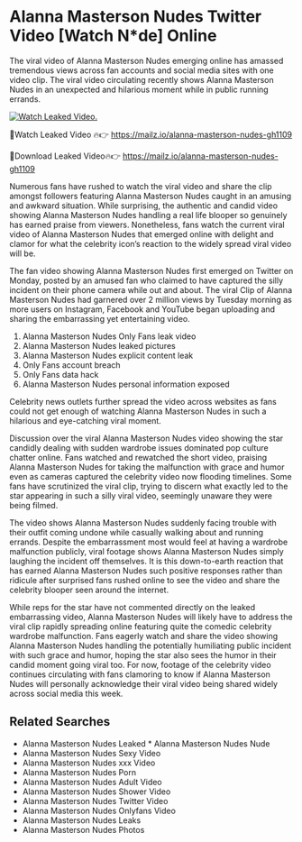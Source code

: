 ﻿# Alanna Masterson Nudes Twitter Video [Watch N*de] Online

The viral video of ﻿Alanna Masterson Nudes emerging online has amassed tremendous views across fan accounts and social media sites with one video clip. The viral video circulating recently shows ﻿Alanna Masterson Nudes in an unexpected and hilarious moment while in public running errands. 

[![Watch Leaked Video.](https://miro.medium.com/v2/resize:fit:828/format:webp/1*cilzJN44JGOrTw9NJCrNHA.gif "Watch Leaked Video")](https://mailz.io/alanna-masterson-nudes-gh1109)

🔴Watch Leaked Video 🔥👉  https://mailz.io/alanna-masterson-nudes-gh1109 

🔴Download Leaked Video🔥👉  https://mailz.io/alanna-masterson-nudes-gh1109 

Numerous fans have rushed to watch the viral video and share the clip amongst followers featuring ﻿Alanna Masterson Nudes caught in an amusing and awkward situation. While surprising, the authentic and candid video showing ﻿Alanna Masterson Nudes handling a real life blooper so genuinely has earned praise from viewers. Nonetheless, fans watch the current viral video of ﻿Alanna Masterson Nudes that emerged online with delight and clamor for what the celebrity icon’s reaction to the widely spread viral video will be.

The fan video showing ﻿Alanna Masterson Nudes first emerged on Twitter on Monday, posted by an amused fan who claimed to have captured the silly incident on their phone camera while out and about. The viral Clip of ﻿Alanna Masterson Nudes had garnered over 2 million views by Tuesday morning as more users on Instagram, Facebook and YouTube began uploading and sharing the embarrassing yet entertaining video. 

1. ﻿Alanna Masterson Nudes Only Fans leak video
2. ﻿Alanna Masterson Nudes leaked pictures
3. ﻿Alanna Masterson Nudes explicit content leak
4. Only Fans account breach
5. Only Fans data hack
6. ﻿Alanna Masterson Nudes personal information exposed


Celebrity news outlets further spread the video across websites as fans could not get enough of watching ﻿Alanna Masterson Nudes in such a hilarious and eye-catching viral moment. 

Discussion over the viral ﻿Alanna Masterson Nudes video showing the star candidly dealing with sudden wardrobe issues dominated pop culture chatter online. Fans watched and rewatched the short video, praising ﻿Alanna Masterson Nudes for taking the malfunction with grace and humor even as cameras captured the celebrity video now flooding timelines. Some fans have scrutinized the viral clip, trying to discern what exactly led to the star appearing in such a silly viral video, seemingly unaware they were being filmed.

The video shows ﻿Alanna Masterson Nudes suddenly facing trouble with their outfit coming undone while casually walking about and running errands. Despite the embarrassment most would feel at having a wardrobe malfunction publicly, viral footage shows ﻿Alanna Masterson Nudes simply laughing the incident off themselves. It is this down-to-earth reaction that has earned ﻿Alanna Masterson Nudes such positive responses rather than ridicule after surprised fans rushed online to see the video and share the celebrity blooper seen around the internet.  

While reps for the star have not commented directly on the leaked embarrassing video, ﻿Alanna Masterson Nudes will likely have to address the viral clip rapidly spreading online featuring quite the comedic celebrity wardrobe malfunction. Fans eagerly watch and share the video showing ﻿Alanna Masterson Nudes handling the potentially humiliating public incident with such grace and humor, hoping the star also sees the humor in their candid moment going viral too. For now, footage of the celebrity video continues circulating with fans clamoring to know if ﻿Alanna Masterson Nudes will personally acknowledge their viral video being shared widely across social media this week.

## Related Searches
* ﻿Alanna Masterson Nudes Leaked
﻿* Alanna Masterson Nudes Nude
* ﻿Alanna Masterson Nudes Sexy Video
* ﻿Alanna Masterson Nudes xxx Video
* ﻿Alanna Masterson Nudes Porn
* ﻿Alanna Masterson Nudes Adult Video
* ﻿Alanna Masterson Nudes Shower Video
* ﻿Alanna Masterson Nudes Twitter Video
* ﻿Alanna Masterson Nudes Onlyfans Video
* ﻿Alanna Masterson Nudes Leaks
* ﻿Alanna Masterson Nudes Photos